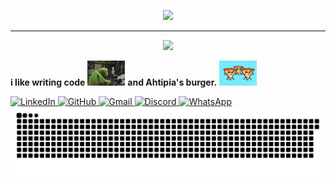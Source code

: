 <p align="center">
  <a href="https://github.com/EmanuelRobinson">
    <img src="https://readme-typing-svg.herokuapp.com/demo/?pause=&color=FF1E82&center=true&vCenter=true&repeat=false&lines=Emanuel+Robinson"/></a>
</p>

---

<p align="center">
  <a href="#">
    <img src="https://readme-typing-svg.herokuapp.com?font=Fira+Code&pause=1000&color=FF1E82&center=true&width=435&lines=SOFTWARE+DEVELOPER+IN+PROGRESS"/>
  </a>
</p>

**i like writing code** <img src="Rana.gif" width="60" height="40"> **and Ahtipia's burger.** <img src="Pizzaparty.gif" width="60" height="40">

 
<a href="https://www.linkedin.com/in/emanuel-robinson-ordo%C3%B1ez-hancco-797956355/">
  <img src="https://img.shields.io/badge/linkedin-%230077B5.svg?style=for-the-badge&logo=linkedin&logoColor=white" alt="LinkedIn">
</a>  

<a href="https://github.com/EmanuelRobinson">
  <img src="https://img.shields.io/badge/github-%23121011.svg?style=for-the-badge&logo=github&logoColor=white" alt="GitHub">
</a> 

<a href="mailto:emarobins.oh@gmail.com">
  <img src="https://img.shields.io/badge/Gmail-D14836?style=for-the-badge&logo=gmail&logoColor=white" alt="Gmail">
</a>  

<a href="https://discord.com/users/emanuel_oh">
  <img src="https://img.shields.io/badge/Discord-%235865F2.svg?style=for-the-badge&logo=discord&logoColor=white" alt="Discord">
</a>  

<a href="https://wa.me/51904667970">
  <img src="https://img.shields.io/badge/WhatsApp-25D366?style=for-the-badge&logo=whatsapp&logoColor=white" alt="WhatsApp">
</a>

<img src="https://raw.githubusercontent.com/EmanuelRobinson/EmanuelRobinson/output/snake.svg" alt="Snake animation" />
